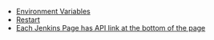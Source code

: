 * [Environment Variables](http://localhost:8080/env-vars.html/)
* [Restart](http://jenkins_url:8080/safeRestart|restart)
* [Each Jenkins Page has API link at the bottom of the page](http://localhost:8080/env-vars.html/)